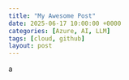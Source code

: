 ```yaml
---
title: "My Awesome Post"
date: 2025-06-17 10:00:00 +0000
categories: [Azure, AI, LLM]
tags: [cloud, github]
layout: post
---
```


a
